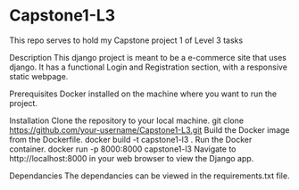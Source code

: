# Capstone1-L3
This repo serves to hold my Capstone project 1 of Level 3 tasks

Description
This django project is meant to be a e-commerce site that uses django. It has a functional Login and Registration section, with a responsive static webpage.

Prerequisites
Docker installed on the machine where you want to run the project.

Installation
Clone the repository to your local machine.
git clone https://github.com/your-username/Capstone1-L3.git
Build the Docker image from the Dockerfile.
docker build -t capstone1-l3 .
Run the Docker container.
docker run -p 8000:8000 capstone1-l3
Navigate to http://localhost:8000 in your web browser to view the Django app.

Dependancies
The dependancies can be viewed in the requirements.txt file.
